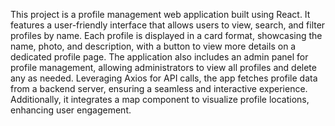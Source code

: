 This project is a profile management web application built using React. It features a user-friendly interface that allows users to view, search, and filter profiles by name. Each profile is displayed in a card format, showcasing the name, photo, and description, with a button to view more details on a dedicated profile page. The application also includes an admin panel for profile management, allowing administrators to view all profiles and delete any as needed. Leveraging Axios for API calls, the app fetches profile data from a backend server, ensuring a seamless and interactive experience. Additionally, it integrates a map component to visualize profile locations, enhancing user engagement.
